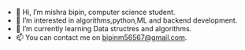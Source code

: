 - 👋 Hi, I’m mishra bipin, computer science student.
- 👀 I’m interested in algorithms,python,ML and backend development.
- 🌱 I’m currently learning Data structres and algorithms.
- 📫 You can contact me on bipinm56567@gmail.com.

<!---
bipin-mishra1/bipin-mishra1 is a ✨ special ✨ repository because its `README.md` (this file) appears on your GitHub profile.
You can click the Preview link to take a look at your changes.
--->
